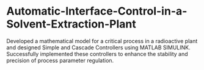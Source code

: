 # Automatic-Interface-Control-in-a-Solvent-Extraction-Plant
Developed a mathematical model for a critical process in a radioactive plant and designed Simple and Cascade Controllers using MATLAB SIMULINK. Successfully implemented these controllers to enhance the stability and precision of process parameter regulation.
